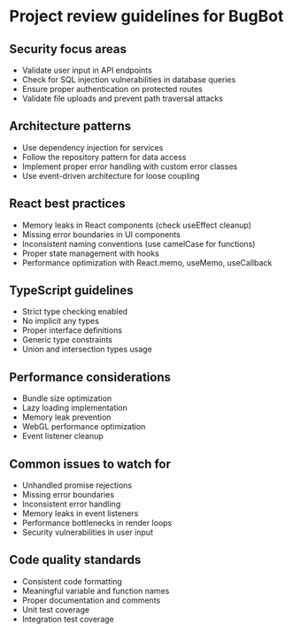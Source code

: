 # Project review guidelines for BugBot

## Security focus areas

- Validate user input in API endpoints
- Check for SQL injection vulnerabilities in database queries
- Ensure proper authentication on protected routes
- Validate file uploads and prevent path traversal attacks

## Architecture patterns

- Use dependency injection for services
- Follow the repository pattern for data access
- Implement proper error handling with custom error classes
- Use event-driven architecture for loose coupling

## React best practices

- Memory leaks in React components (check useEffect cleanup)
- Missing error boundaries in UI components
- Inconsistent naming conventions (use camelCase for functions)
- Proper state management with hooks
- Performance optimization with React.memo, useMemo, useCallback

## TypeScript guidelines

- Strict type checking enabled
- No implicit any types
- Proper interface definitions
- Generic type constraints
- Union and intersection types usage

## Performance considerations

- Bundle size optimization
- Lazy loading implementation
- Memory leak prevention
- WebGL performance optimization
- Event listener cleanup

## Common issues to watch for

- Unhandled promise rejections
- Missing error boundaries
- Inconsistent error handling
- Memory leaks in event listeners
- Performance bottlenecks in render loops
- Security vulnerabilities in user input

## Code quality standards

- Consistent code formatting
- Meaningful variable and function names
- Proper documentation and comments
- Unit test coverage
- Integration test coverage
